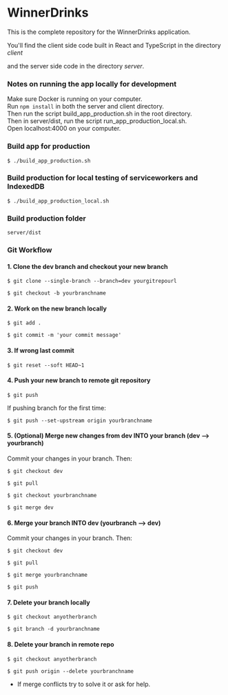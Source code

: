 # WinnerDrinks

This is the complete repository for the WinnerDrinks application. 

You'll find the client side code built in React and TypeScript in the directory *client*

and the server side code in the directory *server*. 


### Notes on running the app locally for development
Make sure Docker is running on your computer.  
Run `npm install` in both the server and client directory.  
Then run the script build_app_production.sh in the root directory.  
Then in server/dist, run the script run_app_production_local.sh.  
Open localhost:4000 on your computer. 


### Build app for production
```
$ ./build_app_production.sh
```

### Build production for local testing of serviceworkers and IndexedDB
```
$ ./build_app_production_local.sh
```

### Build production folder
```
server/dist
```

### Git Workflow

#### 1. Clone the dev branch and checkout your new branch
 ```
$ git clone --single-branch --branch=dev yourgitrepourl
  
$ git checkout -b yourbranchname
```

#### 2. Work on the new branch locally
```
$ git add .

$ git commit -m 'your commit message'
```

#### 3. If wrong last commit
```
$ git reset --soft HEAD~1
```

#### 4. Push your new branch to remote git repository

```
$ git push
```
If pushing branch for the first time:
```
$ git push --set-upstream origin yourbranchname
```

#### 5. (Optional) Merge new changes from dev INTO your branch __(dev --> yourbranch)__
Commit your changes in your branch. Then:
```
$ git checkout dev

$ git pull

$ git checkout yourbranchname

$ git merge dev
```

#### 6. Merge your branch INTO dev __(yourbranch --> dev)__
Commit your changes in your branch. Then:
```
$ git checkout dev

$ git pull

$ git merge yourbranchname

$ git push
```

#### 7. Delete your branch locally
```
$ git checkout anyotherbranch

$ git branch -d yourbranchname
```
#### 8. Delete your branch in remote repo
```
$ git checkout anyotherbranch

$ git push origin --delete yourbranchname
```
  
  * If merge conflicts try to solve it or ask for help.  

